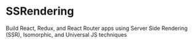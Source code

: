 # SSRendering

Build React, Redux, and React Router apps using Server Side Rendering (SSR), Isomorphic, and Universal JS techniques
